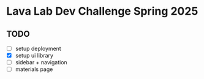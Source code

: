 # Lava Lab Dev Challenge Spring 2025

## TODO

- [ ] setup deployment
- [x] setup ui library
- [ ] sidebar + navigation
- [ ] materials page
